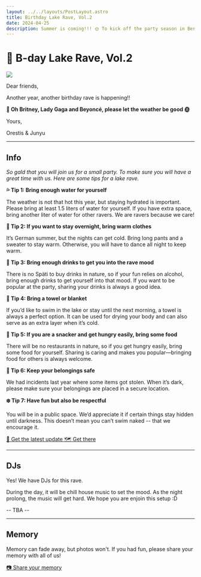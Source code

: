```yaml
---
layout: ../../layouts/PostLayout.astro
title: Birthday Lake Rave, Vol.2
date: 2024-04-25
description: Summer is coming!!! 🌞 To kick off the party season in Berlin, join our birthday lake rave party.  
---
```


# 🪩 B-day Lake Rave, Vol.2 

<img class="filter" src="/images/rave.png"  />

Dear friends,

Another year, another birthday rave is happening!!

**🙏 Oh Britney, Lady Gaga and Beyoncé, please let the weather be good 🌞**

Yours,

Orestis & Junyu

---

## Info

*So gald that you will join us for a small party. To make sure you will have a great time with us. Here are some tips for a lake rave.*


**💦 Tip 1: Bring enough water for yourself**

The weather is not that hot this year, but staying hydrated is important. Please bring at least 1.5 liters of water for yourself. If you have extra space, bring another liter of water for other ravers. We are ravers because we care!

**🧥 Tip 2: If you want to stay overnight, bring warm clothes**

It’s German summer, but the nights can get cold. Bring long pants and a sweater to stay warm. Otherwise, you will have to dance all night to keep warm.

**🍹 Tip 3: Bring enough drinks to get you into the rave mood**

There is no Späti to buy drinks in nature, so if your fun relies on alcohol, bring enough drinks to get yourself into that mood. If you want to be popular at the party, sharing your drinks is always a good idea.

**🥋 Tip 4: Bring a towel or blanket**

If you’d like to swim in the lake or stay until the next morning, a towel is always a perfect option. It can be used for drying your body and can also serve as an extra layer when it’s cold.

**🌭 Tip 5: If you are a snacker and get hungry easily, bring some food**

There will be no restaurants in nature, so if you get hungry easily, bring some food for yourself. Sharing is caring and makes you popular—bringing food for others is always welcome.

**🔐 Tip 6: Keep your belongings safe**

We had incidents last year where some items got stolen. When it’s dark, please make sure your belongings are placed in a secure location.

**❄️ Tip 7: Have fun but also be respectful**

You will be in a public space. We’d appreciate it if certain things stay hidden until darkness. This doesn’t mean you can’t swim naked -- that we encourage it.

<a class="button" href="https://t.me/+ebDL5UlWtbI2YThi">
  💬 Get the latest update
</a>

<a class="button" href="https://goo.gl/maps/Q9H3yRsFSmytxtBv6">
  🗺️ Get there
</a>

---

## DJs

Yes! We have DJs for this rave.

During the day, it will be chill house music to set the mood. As the night prolong, the music will get hard. We hope you are enjoin this setup :D

-- TBA --

---

## Memory

Memory can fade away, but photos won't. If you had fun, please share your memory with all of us!

<a class="button" href="https://get.celebrate.app/L9fttzK7fhRv4Gjr7">
  📷 Share your memory
</a>




